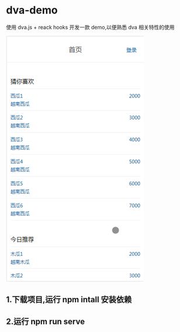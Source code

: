 # dva-demo

使用 dva.js + reack hooks 开发一款 demo,以便熟悉 dva 相关特性的使用

![image](https://github.com/kaygod/dva-demo/blob/master/animate.gif)

## 1.下载项目,运行 npm intall 安装依赖

## 2.运行 npm run serve

